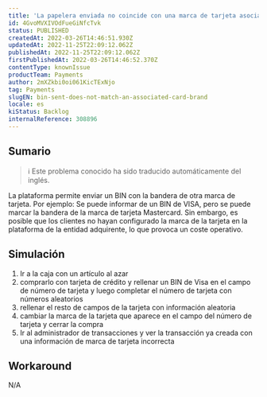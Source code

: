 ```yaml
---
title: 'La papelera enviada no coincide con una marca de tarjeta asociada'
id: 4GvoMVXIVOdFueGiNfcTvk
status: PUBLISHED
createdAt: 2022-03-26T14:46:51.930Z
updatedAt: 2022-11-25T22:09:12.062Z
publishedAt: 2022-11-25T22:09:12.062Z
firstPublishedAt: 2022-03-26T14:46:52.370Z
contentType: knownIssue
productTeam: Payments
author: 2mXZkbi0oi061KicTExNjo
tag: Payments
slugEN: bin-sent-does-not-match-an-associated-card-brand
locale: es
kiStatus: Backlog
internalReference: 308896
---
```


## Sumario

>ℹ️ Este problema conocido ha sido traducido automáticamente del inglés.


La plataforma permite enviar un BIN con la bandera de otra marca de tarjeta. Por ejemplo: Se puede informar de un BIN de VISA, pero se puede marcar la bandera de la marca de tarjeta Mastercard.
Sin embargo, es posible que los clientes no hayan configurado la marca de la tarjeta en la plataforma de la entidad adquirente, lo que provoca un coste operativo.



## Simulación



1. Ir a la caja con un artículo al azar
2. comprarlo con tarjeta de crédito y rellenar un BIN de Visa en el campo de número de tarjeta y luego completar el número de tarjeta con números aleatorios
3. rellenar el resto de campos de la tarjeta con información aleatoria
4. cambiar la marca de la tarjeta que aparece en el campo del número de tarjeta y cerrar la compra
5. Ir al administrador de transacciones y ver la transacción ya creada con una información de marca de tarjeta incorrecta



## Workaround


N/A

